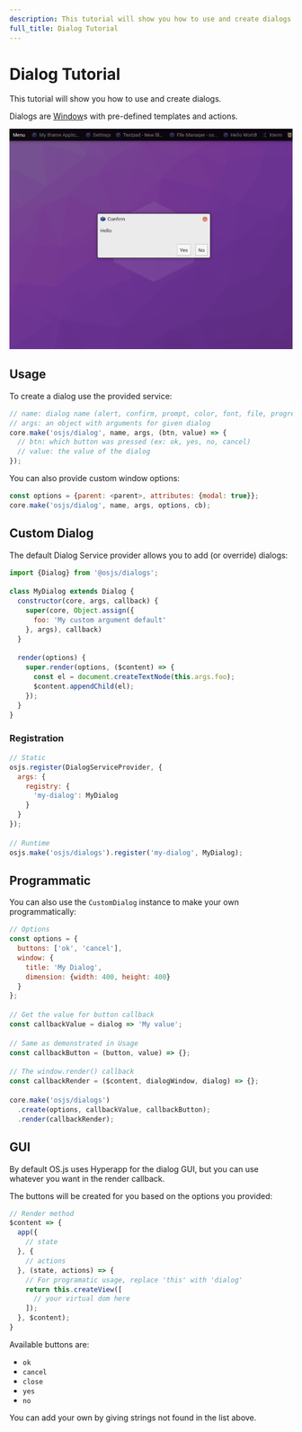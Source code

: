 ```yaml
---
description: This tutorial will show you how to use and create dialogs.
full_title: Dialog Tutorial
---
```


# Dialog Tutorial

This tutorial will show you how to use and create dialogs.

Dialogs are [Window](../window/README.md)s with pre-defined templates and actions.

![Example](example.png)

## Usage

To create a dialog use the provided service:

```javascript
// name: dialog name (alert, confirm, prompt, color, font, file, progress)
// args: an object with arguments for given dialog
core.make('osjs/dialog', name, args, (btn, value) => {
  // btn: which button was pressed (ex: ok, yes, no, cancel)
  // value: the value of the dialog
});
```

You can also provide custom window options:

```javascript
const options = {parent: <parent>, attributes: {modal: true}};
core.make('osjs/dialog', name, args, options, cb);
```

## Custom Dialog

The default Dialog Service provider allows you to add (or override) dialogs:

```javascript
import {Dialog} from '@osjs/dialogs';

class MyDialog extends Dialog {
  constructor(core, args, callback) {
    super(core, Object.assign({
      foo: 'My custom argument default'
    }, args), callback)
  }

  render(options) {
    super.render(options, ($content) => {
      const el = document.createTextNode(this.args.foo);
      $content.appendChild(el);
    });
  }
}
```

### Registration

```javascript
// Static
osjs.register(DialogServiceProvider, {
  args: {
    registry: {
      'my-dialog': MyDialog
    }
  }
});

// Runtime
osjs.make('osjs/dialogs').register('my-dialog', MyDialog);
```

## Programmatic

You can also use the `CustomDialog` instance to make your own programmatically:

```javascript
// Options
const options = {
  buttons: ['ok', 'cancel'],
  window: {
    title: 'My Dialog',
    dimension: {width: 400, height: 400}
  }
};

// Get the value for button callback
const callbackValue = dialog => 'My value';

// Same as demonstrated in Usage
const callbackButton = (button, value) => {};

// The window.render() callback
const callbackRender = ($content, dialogWindow, dialog) => {};

core.make('osjs/dialogs')
  .create(options, callbackValue, callbackButton);
  .render(callbackRender);
```

## GUI

By default OS.js uses Hyperapp for the dialog GUI, but you can use whatever you want in the render callback.

The buttons will be created for you based on the options you provided:

```javascript
// Render method
$content => {
  app({
    // state
  }, {
    // actions
  }, (state, actions) => {
    // For programatic usage, replace 'this' with 'dialog'
    return this.createView([
      // your virtual dom here
    ]);
  }, $content);
}
```

Available buttons are:

* `ok`
* `cancel`
* `close`
* `yes`
* `no`

You can add your own by giving strings not found in the list above.
